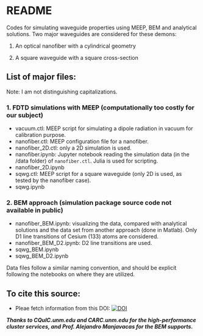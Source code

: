README
======

Codes for simulating waveguide properties using MEEP, BEM and analytical solutions.
Two major waveguides are considered for these demons:

1. An optical nanofiber with a cylindrical geometry

2. A square waveguide with a square cross-section

## List of major files:
Note: I am not distinguishing capitalizations.

### 1. FDTD simulations with MEEP (computationally too costly for our subject)
+ vacuum.ctl: MEEP script for simulating a dipole radiation in vacuum for calibration purpose.
+ nanofiber.ctl: MEEP configuration file for a nanofiber.
+ nanofiber_2D.ctl: only a 2D simulation is used.
+ nanofiber.ipynb: Jupyter notebook reading the simulation data (in the /data folder) of `nanofiber.ctl`. Julia is used for scripting.
+ nanofiber_2D.ipynb
+ sqwg.ctl: MEEP script for a square waveguide (only 2D is used, as tested by the nanofiber case).
+ sqwg.ipynb

### 2. BEM approach (simulation package source code not available in public)
+ nanofiber_BEM.ipynb: visualizing the data, compared with analytical solutions and the data set from another approach (done in Matlab). Only D1 line transitions of Cesium (133) atoms are considered.
+ nanofiber_BEM_D2.ipynb: D2 line transitions are used.
+ sqwg_BEM.ipynb
+ sqwg_BEM_D2.ipynb

Data files follow a similar naming convention, and should be explicit following the notebooks on where they are utilized.

## To cite this source:
+ Pleae fetch information from this DOI: [![DOI](https://zenodo.org/badge/75046845.svg)](https://zenodo.org/badge/latestdoi/75046845)

***Thanks to CQuIC.unm.edu and CARC.unm.edu for the high-performance cluster services, and Prof. Alejandro Manjavacas for the BEM supports.***
